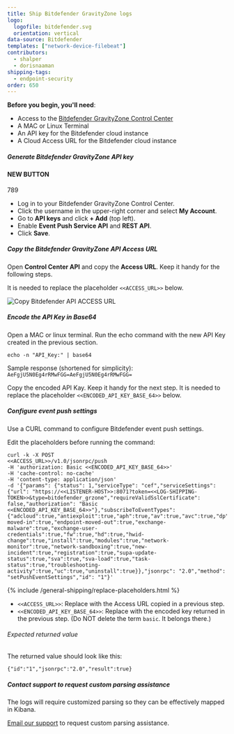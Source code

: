 ```yaml
---
title: Ship Bitdefender GravityZone logs
logo:
  logofile: bitdefender.svg
  orientation: vertical
data-source: Bitdefender
templates: ["network-device-filebeat"]
contributors:
  - shalper
  - dorisnaaman
shipping-tags:
  - endpoint-security
order: 650
---
```



**Before you begin, you'll need**:

* Access to the [Bitdefender GravityZone Control Center](https://gravityzone.bitdefender.com/)
* A MAC or Linux Terminal
* An API key for the Bitdefender cloud instance
* A Cloud Access URL for the Bitdefender cloud instance

<div class="tasklist">

##### Generate Bitdefender GravityZone API key
#### NEW BUTTON
789

<!-- logzio-inject:install:grafana:dashboards ids=["7GOPHucWSajA5pptILGV8G"] -->

* Log in to your Bitdefender GravityZone Control Center.
* Click the username in the upper-right corner and select **My Account**.
* Go to **API keys** and click **+ Add** (top left).
* Enable **Event Push Service API** and **REST API**.
* Click **Save**.

##### Copy the Bitdefender GravityZone API Access URL

Open **Control Center API** and copy the **Access URL**. Keep it handy for the following steps.

It is needed to replace the placeholder `<<ACCESS_URL>>` below.

![Copy Bitdefender API ACCESS URL](https://dytvr9ot2sszz.cloudfront.net/logz-docs/security-integrations/bitdefender.png)


##### Encode the API Key in Base64

Open a MAC or linux terminal. Run the echo command with the new API Key created in the previous section.

```
echo -n "API_Key:" | base64
```
Sample response (shortened for simplicity): `AeFgjU5N0Eg4rRMwFGG=AeFgjU5N0Eg4rRMwFGG=`

Copy the encoded API Kay. Keep it handy for the next step. It is needed to replace the placeholder `<<ENCODED_API_KEY_BASE_64>>` below.

##### Configure event push settings

Use a CURL command to configure Bitdefender event push settings.

Edit the placeholders before running the command:

```
curl -k -X POST
<<ACCESS_URL>>/v1.0/jsonrpc/push
-H 'authorization: Basic <<ENCODED_API_KEY_BASE_64>>'
-H 'cache-control: no-cache'
-H 'content-type: application/json'
-d '{"params": {"status": 1,"serviceType": "cef","serviceSettings": {"url": "https://<<LISTENER-HOST>>:8071?token=<<LOG-SHIPPING-TOKEN>>&type=bitdefender_grzone","requireValidSslCertificate": false,"authorization": "Basic <<ENCODED_API_KEY_BASE_64>>"},"subscribeToEventTypes": {"adcloud":true,"antiexploit":true,"aph":true,"av":true,"avc":true,"dp":true,"endpoint-moved-in":true,"endpoint-moved-out":true,"exchange-malware":true,"exchange-user-credentials":true,"fw":true,"hd":true,"hwid-change":true,"install":true,"modules":true,"network-monitor":true,"network-sandboxing":true,"new-incident":true,"registration":true,"supa-update-status":true,"sva":true,"sva-load":true,"task-status":true,"troubleshooting-activity":true,"uc":true,"uninstall":true}},"jsonrpc": "2.0","method": "setPushEventSettings","id": "1"}'
```


{% include /general-shipping/replace-placeholders.html %}


* `<<ACCESS_URL>>`: Replace with the Access URL copied in a previous step.
* `<<ENCODED_API_KEY_BASE_64>>`: Replace with the encoded key returned in the previous step. (Do NOT delete the term `basic`. It belongs there.)


###### Expected returned value

The returned value should look like this:

```
{"id":"1","jsonrpc":"2.0","result":true}
```

##### Contact support to request custom parsing assistance

The logs will require customized parsing so they can be effectively mapped in Kibana.

[Email our support](mailto:help@logz.io?subject=Requesting%20parsing%20assistance%20for%20Bitdefender%20security%20logs&body=Hi!%20Please%20be%20in%20touch%20with%20further%20instructions%20for%20parsing%20Bitdefender%20security%20logs.%20Thanks!) to request custom parsing assistance.


</div>